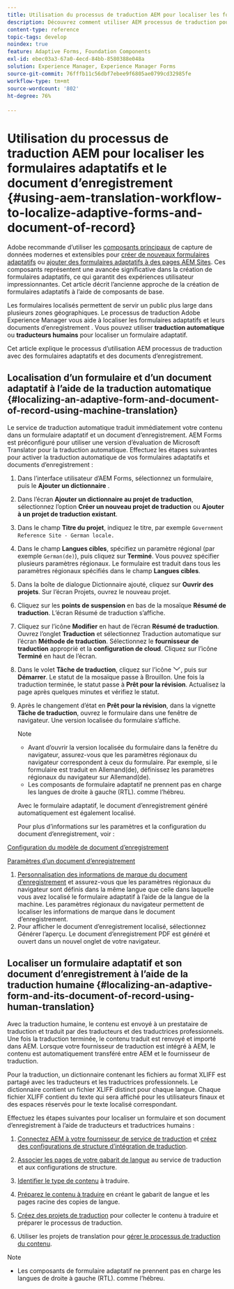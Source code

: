 ```yaml
---
title: Utilisation du processus de traduction AEM pour localiser les formulaires adaptatifs et le document d’enregistrement
description: Découvrez comment utiliser AEM processus de traduction pour localiser les formulaires adaptatifs et le document d’enregistrement.
content-type: reference
topic-tags: develop
noindex: true
feature: Adaptive Forms, Foundation Components
exl-id: ebec03a3-67a0-4ecd-84bb-8580388e048a
solution: Experience Manager, Experience Manager Forms
source-git-commit: 76fffb11c56dbf7ebee9f6805ae0799cd32985fe
workflow-type: tm+mt
source-wordcount: '802'
ht-degree: 76%

---
```


# Utilisation du processus de traduction AEM pour localiser les formulaires adaptatifs et le document d’enregistrement {#using-aem-translation-workflow-to-localize-adaptive-forms-and-document-of-record}

<span class="preview"> Adobe recommande d’utiliser les [composants principaux](https://experienceleague.adobe.com/docs/experience-manager-core-components/using/adaptive-forms/introduction.html?lang=fr) de capture de données modernes et extensibles pour [créer de nouveaux formulaires adaptatifs](/help/forms/using/create-an-adaptive-form-core-components.md) ou [ajouter des formulaires adaptatifs à des pages AEM Sites](/help/forms/using/create-or-add-an-adaptive-form-to-aem-sites-page.md). Ces composants représentent une avancée significative dans la création de formulaires adaptatifs, ce qui garantit des expériences utilisateur impressionnantes. Cet article décrit l’ancienne approche de la création de formulaires adaptatifs à l’aide de composants de base. </span>

Les formulaires localisés permettent de servir un public plus large dans plusieurs zones géographiques. Le processus de traduction Adobe Experience Manager vous aide à localiser les formulaires adaptatifs et leurs documents d’enregistrement . Vous pouvez utiliser **traduction automatique** ou **traducteurs humains** pour localiser un formulaire adaptatif.

Cet article explique le processus d’utilisation AEM processus de traduction avec des formulaires adaptatifs et des documents d’enregistrement.

## Localisation d’un formulaire et d’un document adaptatif à l’aide de la traduction automatique {#localizing-an-adaptive-form-and-document-of-record-using-machine-translation}

Le service de traduction automatique traduit immédiatement votre contenu dans un formulaire adaptatif et un document d’enregistrement. AEM Forms est préconfiguré pour utiliser une version d’évaluation de Microsoft Translator pour la traduction automatique. Effectuez les étapes suivantes pour activer la traduction automatique de vos formulaires adaptatifs et documents d’enregistrement :

1. Dans l’interface utilisateur d’AEM Forms, sélectionnez un formulaire, puis le **Ajouter un dictionnaire** .
1. Dans l’écran **Ajouter un dictionnaire au projet de traduction**, sélectionnez l’option **Créer un nouveau projet de traduction** ou **Ajouter à un projet de traduction existant**.
1. Dans le champ **Titre du projet**, indiquez le titre, par exemple `Government Reference Site - German locale.`
1. Dans le champ **Langues cibles**, spécifiez un paramètre régional (par exemple `German(de)`), puis cliquez sur **Terminé**. Vous pouvez spécifier plusieurs paramètres régionaux. Le formulaire est traduit dans tous les paramètres régionaux spécifiés dans le champ **Langues cibles**.
1. Dans la boîte de dialogue Dictionnaire ajouté, cliquez sur **Ouvrir des projets**. Sur l’écran Projets, ouvrez le nouveau projet.
1. Cliquez sur les **points de suspension** en bas de la mosaïque **Résumé de traduction**. L’écran Résumé de traduction s’affiche.
1. Cliquez sur l’icône **Modifier** en haut de l’écran **Résumé de traduction**. Ouvrez l’onglet **Traduction** et sélectionnez Traduction automatique sur l’écran **Méthode de traduction**. Sélectionnez le **fournisseur de traduction** approprié et la **configuration de cloud**. Cliquez sur l’icône **Terminé** en haut de l’écran.
1. Dans le volet **Tâche de traduction**, cliquez sur l’icône ![aem62forms_downarrow](assets/aem62forms_downarrow.png), puis sur **Démarrer**. Le statut de la mosaïque passe à Brouillon. Une fois la traduction terminée, le statut passe à **Prêt pour la révision**. Actualisez la page après quelques minutes et vérifiez le statut.
1. Après le changement d’état en **Prêt pour la révision**, dans la vignette **Tâche de traduction**, ouvrez le formulaire dans une fenêtre de navigateur. Une version localisée du formulaire s’affiche.

   >[!NOTE]
   >
   >* Avant d’ouvrir la version localisée du formulaire dans la fenêtre du navigateur, assurez-vous que les paramètres régionaux du navigateur correspondent à ceux du formulaire. Par exemple, si le formulaire est traduit en Allemand(de), définissez les paramètres régionaux du navigateur sur Allemand(de).
   >* Les composants de formulaire adaptatif ne prennent pas en charge les langues de droite à gauche (RTL). comme l’hébreu.

   Avec le formulaire adaptatif, le document d’enregistrement généré automatiquement est également localisé.

   Pour plus d’informations sur les paramètres et la configuration du document d’enregistrement, voir :

[Configuration du modèle de document d’enregistrement](/help/forms/using/generate-document-of-record-for-non-xfa-based-adaptive-forms.md#p-document-of-record-template-configuration-p)

[Paramètres d’un document d’enregistrement](/help/forms/using/generate-document-of-record-for-non-xfa-based-adaptive-forms.md#p-document-of-record-settings-p)

1. [Personnalisation des informations de marque du document d’enregistrement](/help/forms/using/generate-document-of-record-for-non-xfa-based-adaptive-forms.md) et assurez-vous que les paramètres régionaux du navigateur sont définis dans la même langue que celle dans laquelle vous avez localisé le formulaire adaptatif à l’aide de la langue de la machine. Les paramètres régionaux du navigateur permettent de localiser les informations de marque dans le document d’enregistrement.
1. Pour afficher le document d’enregistrement localisé, sélectionnez Générer l’aperçu. Le document d’enregistrement PDF est généré et ouvert dans un nouvel onglet de votre navigateur.

## Localiser un formulaire adaptatif et son document d’enregistrement à l’aide de la traduction humaine {#localizing-an-adaptive-form-and-its-document-of-record-using-human-translation}

Avec la traduction humaine, le contenu est envoyé à un prestataire de traduction et traduit par des traducteurs et des traductrices professionnels. Une fois la traduction terminée, le contenu traduit est renvoyé et importé dans AEM. Lorsque votre fournisseur de traduction est intégré à AEM, le contenu est automatiquement transféré entre AEM et le fournisseur de traduction.

Pour la traduction, un dictionnaire contenant les fichiers au format XLIFF est partagé avec les traducteurs et les traductrices professionnels. Le dictionnaire contient un fichier XLIFF distinct pour chaque langue. Chaque fichier XLIFF contient du texte qui sera affiché pour les utilisateurs finaux et des espaces réservés pour le texte localisé correspondant.

Effectuez les étapes suivantes pour localiser un formulaire et son document d’enregistrement à l’aide de traducteurs et traductrices humains :

1. [Connectez AEM à votre fournisseur de service de traduction](/help/sites-administering/tc-tic.md) et [créez des configurations de structure d’intégration de traduction](/help/sites-administering/tc-tic.md).

1. [Associer les pages de votre gabarit de langue](/help/sites-administering/tc-tic.md) au service de traduction et aux configurations de structure.

1. [Identifier le type de contenu](/help/sites-administering/tc-rules.md) à traduire.

1. [Préparez le contenu à traduire](/help/sites-administering/tc-prep.md) en créant le gabarit de langue et les pages racine des copies de langue.

1. [Créez des projets de traduction](/help/sites-administering/tc-manage.md) pour collecter le contenu à traduire et préparer le processus de traduction.

1. Utiliser les projets de translation pour [gérer le processus de traduction du contenu](/help/sites-administering/tc-manage.md).

>[!NOTE]
>
>* Les composants de formulaire adaptatif ne prennent pas en charge les langues de droite à gauche (RTL). comme l’hébreu.
>
